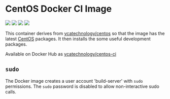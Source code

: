 # CentOS Docker CI Image

[![](https://images.microbadger.com/badges/image/vcatechnology/centos-ci.svg)](http://microbadger.com/images/vcatechnology/centos-ci "Image Layers") [![](https://images.microbadger.com/badges/version/vcatechnology/centos-ci.svg)](http://microbadger.com/images/vcatechnology/centos-ci "Image Version") [![](https://images.microbadger.com/badges/license/vcatechnology/centos-ci.svg)](https://microbadger.com/images/vcatechnology/centos-ci "Image License")  [![](https://images.microbadger.com/badges/commit/vcatechnology/centos-ci.svg)](https://github.com/vcatechnology/docker-centos-ci "Image Commit")

This container derives from
[vcatechnology/centos](https://hub.docker.com/r/vcatechnology/centos) so that the
image has the latest [CentOS](https://www.centos.org/) packages. It then
installs the some useful development packages.

Available on Docker Hub as [vcatechnology/centos-ci](https://hub.docker.com/r/vcatechnology/centos-ci/)

## `sudo`

The Docker image creates a user account 'build-server' with `sudo` permissions. The `sudo` password
is disabled to allow non-interactive sudo calls.
